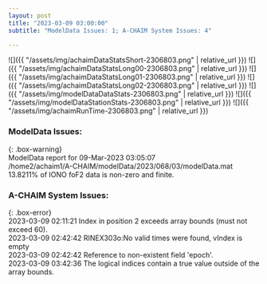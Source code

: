```yaml
---
layout: post
title: "2023-03-09 03:00:00"
subtitle: "ModelData Issues: 1; A-CHAIM System Issues: 4"

---
```


![]({{ "/assets/img/achaimDataStatsShort-2306803.png" | relative_url }})
![]({{ "/assets/img/achaimDataStatsLong00-2306803.png" | relative_url }})
![]({{ "/assets/img/achaimDataStatsLong01-2306803.png" | relative_url }})
![]({{ "/assets/img/achaimDataStatsLong02-2306803.png" | relative_url }})
![]({{ "/assets/img/modelDataDataStats-2306803.png" | relative_url }})
![]({{ "/assets/img/modelDataStationStats-2306803.png" | relative_url }})
![]({{ "/assets/img/achaimRunTime-2306803.png" | relative_url }})

### ModelData Issues:  
  
{: .box-warning}  
 ModelData report for 09-Mar-2023 03:05:07   
 /home2/achaim1/A-CHAIM/modelData/2023/068/03/modelData.mat   
 13.8211% of IONO foF2 data is non-zero and finite.   
  
### A-CHAIM System Issues:  
  
{: .box-error}  
2023-03-09 02:11:21 Index in position 2 exceeds array bounds (must not exceed 60).  
2023-03-09 02:42:42 RINEX303o:No valid times were found, vIndex is empty  
2023-03-09 02:42:42 Reference to non-existent field 'epoch'.  
2023-03-09 03:42:36 The logical indices contain a true value outside of the array bounds.  
